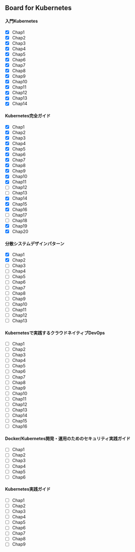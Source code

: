 ## Board for Kubernetes

#### 入門Kubernetes
- [x] Chap1
- [x] Chap2
- [x] Chap3
- [x] Chap4
- [x] Chap5
- [x] Chap6
- [x] Chap7
- [x] Chap8
- [x] Chap9
- [x] Chap10
- [x] Chap11
- [x] Chap12
- [x] Chap13
- [x] Chap14

#### Kubernetes完全ガイド
- [x] Chap1
- [x] Chap2
- [x] Chap3
- [x] Chap4
- [x] Chap5
- [x] Chap6
- [x] Chap7
- [x] Chap8
- [x] Chap9
- [x] Chap10
- [x] Chap11
- [ ] Chap12
- [ ] Chap13
- [x] Chap14
- [x] Chap15
- [x] Chap16
- [ ] Chap17
- [ ] Chap18
- [x] Chap19
- [x] Chap20

#### 分散システムデザインパターン
- [x] Chap1
- [x] Chap2
- [ ] Chap3
- [ ] Chap4
- [ ] Chap5
- [ ] Chap6
- [ ] Chap7
- [ ] Chap8
- [ ] Chap9
- [ ] Chap10
- [ ] Chap11
- [ ] Chap12
- [ ] Chap13

#### Kubernetesで実践するクラウドネイティブDevOps
- [ ] Chap1
- [ ] Chap2
- [ ] Chap3
- [ ] Chap4
- [ ] Chap5
- [ ] Chap6
- [ ] Chap7
- [ ] Chap8
- [ ] Chap9
- [ ] Chap10
- [ ] Chap11
- [ ] Chap12
- [ ] Chap13
- [ ] Chap14
- [ ] Chap15
- [ ] Chap16

#### Docker/Kubernetes開発・運用のためのセキュリティ実践ガイド
- [ ] Chap1
- [ ] Chap2
- [ ] Chap3
- [ ] Chap4
- [ ] Chap5
- [ ] Chap6

#### Kubernetes実践ガイド
- [ ] Chap1
- [ ] Chap2
- [ ] Chap3
- [ ] Chap4
- [ ] Chap5
- [ ] Chap6
- [ ] Chap7
- [ ] Chap8
- [ ] Chap9
